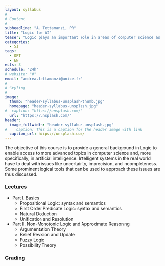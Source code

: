 ```yaml
---
layout: syllabus
#
# Content
#
subheadline: "A. Tettamanzi, PR"
title: "Logic for AI"
teaser: "Logic plays an important role in areas of computer science as diverse as software engineering (specification and verification), programming languages (semantics, logic programming), and artificial intelligence (knowledge representation and reasoning)."
categories:
  - S1
tags:
  - OPT
  - EN
ects: 3
schedule: "24h"
# website: "#"
email: "andrea.tettamanzi@unice.fr"
#
# Styling
#
image:
  thumb: "header-syllabus-unsplash-thumb.jpg"
  homepage: "header-syllabus-unsplash.jpg"
#  caption: "https://unsplash.com/"
  url: "https://unsplash.com/"
header:
  image_fullwidth: "header-syllabus-unsplash.jpg"
#    caption: This is a caption for the header image with link
  caption_url: https://unsplash.com/  
---
```



The objective of this course is to provide a general background in Logic to enable access to more advanced topics in computer science and, more specifically, in artificial intelligence. Intelligent systems in the real world have to deal with issues like uncertainty, imprecision, and incompleteness. Some prominent logical tools that can be used to approach these issues are thus discussed.

### Lectures ###

- Part I. Basics
  - Propositional Logic: syntax and semantics
  - First Order Predicate Logic: syntax and semantics
  - Natural Deduction
  - Unification and Resolution
- Part II. Non-Monotonic Logic and Approximate Reasoning
  - Argumentation Theory
  - Belief Revision and Update
  - Fuzzy Logic
  - Possibility Theory

### Grading ###


